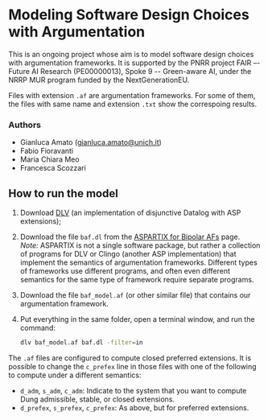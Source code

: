 # Modeling Software Design Choices with Argumentation

This is an ongoing project whose aim is to model software design choices with argumentation frameworks. It is supported by the PNRR project FAIR –- Future AI Research (PE00000013), Spoke 9 -- Green-aware AI, under the NRRP MUR program funded by the NextGenerationEU. 

Files with extension `.af` are argumentation frameworks. For some of them, the files with same name and extension `.txt` show the correspoing results.

### Authors
  - Gianluca Amato (gianluca.amato@unich.it)
  - Fabio Fioravanti
  - Maria Chiara Meo
  - Francesca Scozzari

## How to run the model

1. Download [DLV](https://www.dlvsystem.it/dlvsite/dlv-download/) (an implementation of disjunctive Datalog with ASP extensions);
2. Download the file `baf.dl` from the [ASPARTIX for Bipolar AFs](https://www.dbai.tuwien.ac.at/research/argumentation/aspartix/baf.html) page.  
   *Note:* ASPARTIX is not a single software package, but rather a collection of programs for DLV or Clingo (another ASP implementation) that implement the semantics of argumentation frameworks. Different types of frameworks use different programs, and often even different semantics for the same type of framework require separate programs.
3. Download the file `baf_model.af` (or other similar file) that contains our argumentation framework.
4. Put everything in the same folder, open a terminal window, and run the command:
   
   ```bash
   dlv baf_model.af baf.dl -filter=in
   ```
The `.af` files are configured to compute closed preferred extensions. It is possible to change the `c_prefex` line in those files with one of the following to compute under a different semantics:  
  - `d_adm`, `s_adm`, `c_adm`: Indicate to the system that you want to compute Dung admissible, stable, or closed extensions.
  - `d_prefex`, `s_prefex`, `c_prefex`: As above, but for preferred extensions.
